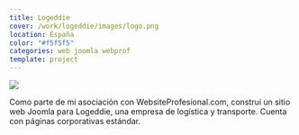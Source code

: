 ```yaml
---
title: Logeddie
cover: /work/logeddie/images/logo.png
location: España
color: "#f5f5f5"
categories: web joomla webprof
template: project
---
```


![](/work/logeddie/images/1.png)

Como parte de mi asociación con WebsiteProfesional.com, construí un sitio web Joomla para Logeddie, una empresa de logística y transporte. Cuenta con páginas corporativas estándar.
